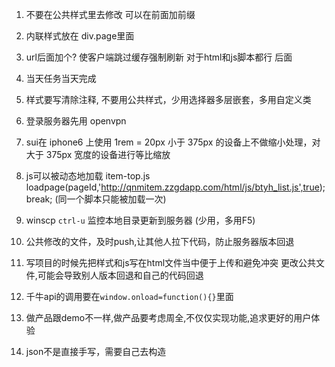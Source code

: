 1. 不要在公共样式里去修改 可以在前面加前缀

2. 内联样式放在 div.page里面

3. url后面加个? 使客户端跳过缓存强制刷新 对于html和js脚本都行 后面

4. 当天任务当天完成

5. 样式要写清除注释, 不要用公共样式，少用选择器多层嵌套，多用自定义类

6. 登录服务器先用 openvpn

7. sui在 iphone6 上使用 1rem = 20px
    小于 375px 的设备上不做缩小处理，对 大于 375px 宽度的设备进行等比缩放

8. js可以被动态地加载 item-top.js  
    loadpage(pageId,'http://qnmitem.zzgdapp.com/html/js/btyh_list.js',true);break;
    (同一个脚本只能被加载一次)

9. winscp `ctrl-u` 监控本地目录更新到服务器  (少用，多用F5)

10. 公共修改的文件，及时push,让其他人拉下代码，防止服务器版本回退

11. 写项目的时候先把样式和js写在html文件当中便于上传和避免冲突
	更改公共文件,可能会导致别人版本回退和自己的代码回退

12. 千牛api的调用要在`window.onload=function(){}`里面

13. 做产品跟demo不一样,做产品要考虑周全,不仅仅实现功能,追求更好的用户体验

14. json不是直接手写，需要自己去构造
